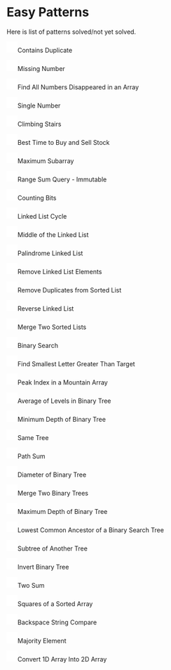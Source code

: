 # Easy Patterns

Here is list of patterns solved/not yet solved.

![solved](/Assets/Pictures/mark.png "solved")Contains Duplicate

![solved](/Assets/Pictures/mark.png "solved")Missing Number

![solved](/Assets/Pictures/mark.png "solved")Find All Numbers Disappeared in an Array

![solved](/Assets/Pictures/mark.png "solved")Single Number

![solved](/Assets/Pictures/mark.png "solved")Climbing Stairs

![solved](/Assets/Pictures/mark.png "solved")Best Time to Buy and Sell Stock

![solved](/Assets/Pictures/mark.png "solved")Maximum Subarray

![solved](/Assets/Pictures/mark.png "solved")Range Sum Query - Immutable

![solved](/Assets/Pictures/mark.png "solved")Counting Bits

![solved](/Assets/Pictures/mark.png "solved")Linked List Cycle

![solved](/Assets/Pictures/mark.png "solved")Middle of the Linked List

![solved](/Assets/Pictures/mark.png "solved")Palindrome Linked List

![solved](/Assets/Pictures/mark.png "solved")Remove Linked List Elements

![solved](/Assets/Pictures/mark.png "solved")Remove Duplicates from Sorted List

![solved](/Assets/Pictures/mark.png "solved")Reverse Linked List

![not yet solved](/Assets/Pictures/unmark.png "not yet solved")Merge Two Sorted Lists

![not yet solved](/Assets/Pictures/unmark.png "not yet solved")Binary Search

![not yet solved](/Assets/Pictures/unmark.png "not yet solved")Find Smallest Letter Greater Than Target

![not yet solved](/Assets/Pictures/unmark.png "not yet solved")Peak Index in a Mountain Array

![not yet solved](/Assets/Pictures/unmark.png "not yet solved")Average of Levels in Binary Tree

![not yet solved](/Assets/Pictures/unmark.png "not yet solved")Minimum Depth of Binary Tree

![not yet solved](/Assets/Pictures/unmark.png "not yet solved")Same Tree

![not yet solved](/Assets/Pictures/unmark.png "not yet solved")Path Sum

![not yet solved](/Assets/Pictures/unmark.png "not yet solved")Diameter of Binary Tree

![not yet solved](/Assets/Pictures/unmark.png "not yet solved")Merge Two Binary Trees

![not yet solved](/Assets/Pictures/unmark.png "not yet solved")Maximum Depth of Binary Tree

![not yet solved](/Assets/Pictures/unmark.png "not yet solved")Lowest Common Ancestor of a Binary Search Tree

![not yet solved](/Assets/Pictures/unmark.png "not yet solved")Subtree of Another Tree

![not yet solved](/Assets/Pictures/unmark.png "not yet solved")Invert Binary Tree

![solved](/Assets/Pictures/mark.png "solved")Two Sum

![not yet solved](/Assets/Pictures/unmark.png "not yet solved")Squares of a Sorted Array

![not yet solved](/Assets/Pictures/unmark.png "not yet solved")Backspace String Compare

![not yet solved](/Assets/Pictures/unmark.png "not yet solved")Majority Element

![not yet solved](/Assets/Pictures/unmark.png "not yet solved")Convert 1D Array Into 2D Array